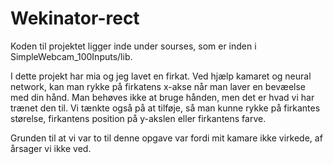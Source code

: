 # Wekinator-rect

Koden til projektet ligger inde under sourses, som er inden i SimpleWebcam_100Inputs/lib.

I dette projekt har mia og jeg lavet en firkat. Ved hjælp kamaret og neural network, kan man rykke på firkatens x-akse når man laver en bevæelse med din hånd. Man behøves ikke at bruge hånden, men det er hvad vi har trænet den til. Vi tænkte også på at tilføje, så man kunne rykke på firkantes størelse, firkantens position på y-akslen eller firkantens farve. 

Grunden til at vi var to til denne opgave var fordi mit kamare ikke virkede, af årsager vi ikke ved. 
